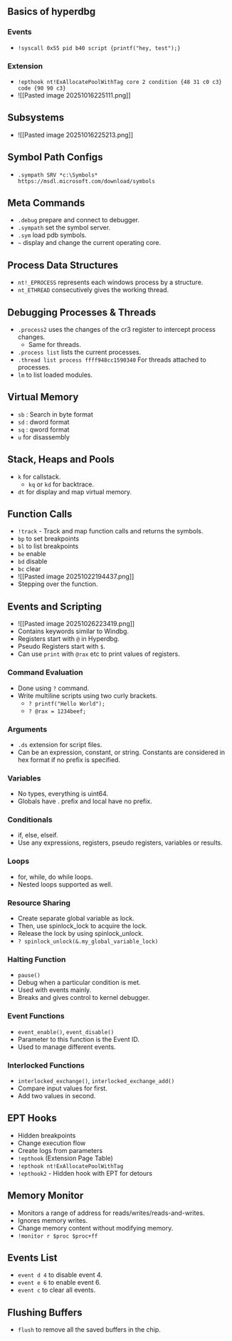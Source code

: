 ## Basics of hyperdbg
### Events
- `!syscall 0x55 pid b40 script {printf("hey, test");}`
### Extension
- `!epthook nt!ExAllocatePoolWithTag core 2 condition {48 31 c0 c3} code {90 90 c3}`
- ![[Pasted image 20251016225111.png]]
## Subsystems
- ![[Pasted image 20251016225213.png]]
## Symbol Path Configs
- `.sympath SRV *c:\Symbols* https://msdl.microsoft.com/download/symbols`
## Meta Commands
- `.debug` prepare and connect to debugger.
- `.sympath` set the symbol server.
- `.sym` load pdb symbols.
- `~` display and change the current operating core.
## Process Data Structures
- `nt!_EPROCESS` represents each windows process by a structure.
- `nt_ETHREAD` consecutively gives the working thread. 
## Debugging Processes & Threads
- `.process2` uses the changes of the cr3 register to intercept process changes.
	- Same for threads.
- `.process list` lists the current processes.
- `.thread list process ffff948cc1590340` For threads attached to processes.
- `lm` to list loaded modules.
## Virtual Memory
- `sb` : Search in byte format
- `sd` : dword format
- `sq` : qword format
- `u` for disassembly
## Stack, Heaps and Pools
- `k` for callstack.
	- `kq` or `kd` for backtrace.
- `dt` for display and map virtual memory.
## Function Calls
- `!track` - Track and map function calls and returns the symbols.
- `bp` to set breakpoints
- `bl` to list breakpoints
- `be` enable
- `bd` disable
- `bc` clear
- ![[Pasted image 20251022194437.png]]
- Stepping over the function.

## Events and Scripting
- ![[Pasted image 20251026223419.png]]
- Contains keywords similar to Windbg.
- Registers start with `@` in Hyperdbg.
- Pseudo Registers start with `$`.
- Can use `print` with `@rax` etc to print values of registers.
### Command Evaluation
- Done using `?` command.
- Write multiline scripts using two curly brackets.
	- `? printf("Hello World");`
	- `? @rax = 1234beef;`
### Arguments
- `.ds` extension for script files.
- Can be an expression, constant, or string. Constants are considered in hex format if no prefix is specified.
### Variables
- No types, everything is uint64.
- Globals have . prefix and local have no prefix.
### Conditionals
- if, else, elseif.
- Use any expressions, registers, pseudo registers, variables or results.
### Loops
- for, while, do while loops.
- Nested loops supported as well.
### Resource Sharing
- Create separate global variable as lock.
- Then, use spinlock_lock to acquire the lock.
- Release the lock by using spinlock_unlock.
- `? spinlock_unlock(&.my_global_variable_lock)`
### Halting Function
- `pause()`
- Debug when a particular condition is met.
- Used with events mainly.
- Breaks and gives control to kernel debugger.
### Event Functions
- `event_enable()`, `event_disable()`
- Parameter to this function is the Event ID.
- Used to manage different events.
### Interlocked Functions
- `interlocked_exchange()`, `interlocked_exchange_add()`
- Compare input values for first.
- Add two values in second.
## EPT Hooks
- Hidden breakpoints
- Change execution flow
- Create logs from parameters
- `!epthook` (Extension Page Table)
- `!epthook nt!ExAllocatePoolWithTag`
- `!epthook2` - Hidden hook with EPT for detours
## Memory Monitor
- Monitors a range of address for reads/writes/reads-and-writes.
- Ignores memory writes.
- Change memory content without modifying memory.
- `!monitor r $proc $proc+ff`
## Events List
- `event d 4` to disable event 4.
- `event e 6` to enable event 6.
- `event c` to clear all events.
## Flushing Buffers
- `flush` to remove all the saved buffers in the chip.